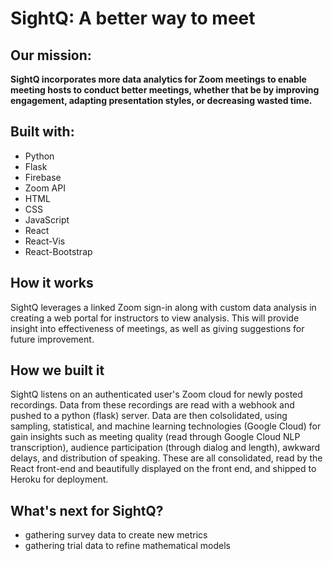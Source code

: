 # SightQ: A better way to meet

## Our mission: 
**SightQ incorporates more data analytics for Zoom meetings to enable meeting hosts to conduct better meetings, whether that be by improving engagement, adapting presentation styles, or decreasing wasted time.**

## Built with:
- Python
- Flask
- Firebase
- Zoom API
- HTML
- CSS
- JavaScript
- React
- React-Vis
- React-Bootstrap

## How it works
SightQ leverages a linked Zoom sign-in along with custom data analysis in creating a web portal for instructors to view analysis. This will provide insight into effectiveness of meetings, as well as giving suggestions for future improvement.

## How we built it
SightQ listens on an authenticated user's Zoom cloud for newly posted recordings. Data from these recordings are read with a webhook and pushed to a python (flask) server. Data are then colsolidated, using sampling, statistical, and machine learning technologies (Google Cloud) for gain insights such as meeting quality (read through Google Cloud NLP transcription), audience participation (through dialog and length), awkward delays, and distribution of speaking. These are all consolidated, read by the React front-end and beautifully displayed on the front end, and shipped to Heroku for deployment. 

## What's next for SightQ?
- gathering survey data to create new metrics
- gathering trial data to refine mathematical models


